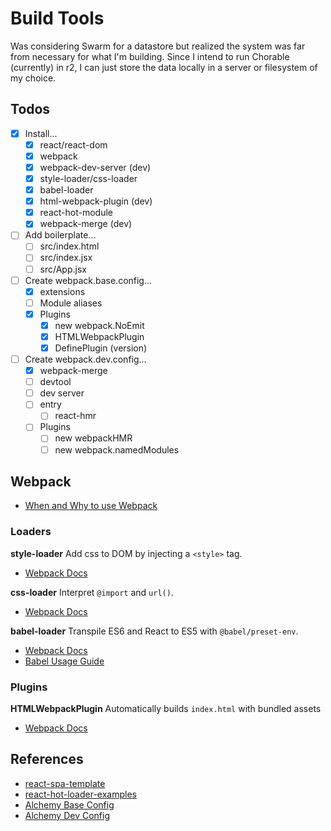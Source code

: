 # Build Tools
Was considering Swarm for a datastore but realized the system was far from
necessary for what I'm building. Since I intend to run Chorable (currently) in
r2, I can just store the data locally in a server or filesystem of my choice.

## Todos
- [x] Install...
    + [x] react/react-dom
    + [x] webpack
    + [x] webpack-dev-server (dev)
    + [x] style-loader/css-loader
    + [x] babel-loader
    + [x] html-webpack-plugin (dev)
    + [x] react-hot-module
    + [x] webpack-merge (dev)
- [ ] Add boilerplate...
    + [ ] src/index.html
    + [ ] src/index.jsx
    + [ ] src/App.jsx
- [ ] Create webpack.base.config...
    + [x] extensions
    + [ ] Module aliases
    + [x] Plugins
        * [x] new webpack.NoEmit
        * [x] HTMLWebpackPlugin
        * [x] DefinePlugin (version)
- [ ] Create webpack.dev.config...
    + [x] webpack-merge
    + [ ] devtool
    + [ ] dev server
    + [ ] entry
        * [ ] react-hmr
    + [ ] Plugins
        * [ ] new webpackHMR
        * [ ] new webpack.namedModules

## Webpack
- [When and Why to use Webpack](https://blog.andrewray.me/webpack-when-to-use-and-why/)

### Loaders
**style-loader**
Add css to DOM by injecting a `<style>` tag.
- [Webpack Docs](https://webpack.js.org/loaders/style-loader/)

**css-loader**
Interpret `@import` and `url()`.
- [Webpack Docs](https://webpack.js.org/loaders/css-loader/)

**babel-loader**
Transpile ES6 and React to ES5 with `@babel/preset-env`.
- [Webpack Docs](https://webpack.js.org/loaders/babel-loader/)
- [Babel Usage Guide](https://babeljs.io/docs/en/usage)

### Plugins
**HTMLWebpackPlugin**
Automatically builds `index.html` with bundled assets
- [Webpack Docs](https://webpack.js.org/plugins/html-webpack-plugin/)

## References
- [react-spa-template](https://github.com/meetajhu/react-spa-template)
- [react-hot-loader-examples](https://github.com/gaearon/react-hot-loader/tree/master/examples/webpack-modern)
- [Alchemy Base Config](https://github.com/daostack/alchemy/blob/dev/webpack.dev.config.js)
- [Alchemy Dev Config](https://github.com/daostack/alchemy/blob/dev/webpack.dev.config.js)

